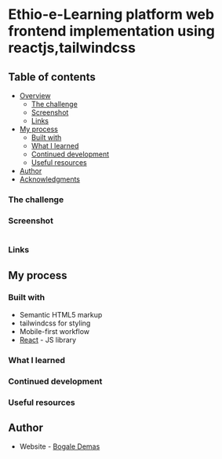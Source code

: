 # Ethio-e-Learning platform web frontend implementation using reactjs,tailwindcss

## Table of contents

- [Overview](#overview)
  - [The challenge](#the-challenge)
  - [Screenshot](#screenshot)
  - [Links](#links)
- [My process](#my-process)
  - [Built with](#built-with)
  - [What I learned](#what-i-learned)
  - [Continued development](#continued-development)
  - [Useful resources](#useful-resources)
- [Author](#author)
- [Acknowledgments](#acknowledgments)

### The challenge

### Screenshot

![]()

### Links

## My process

### Built with

- Semantic HTML5 markup
- tailwindcss for styling
- Mobile-first workflow
- [React](https://reactjs.org/) - JS library

### What I learned

### Continued development

### Useful resources

## Author

- Website - [Bogale Demas](https://bogi-portfolio-app.pages.dev/)
